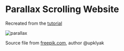 # Parallax Scrolling Website

Recreated from the [tutorial](https://youtu.be/1wfeqDyMUx4)

![parallax](https://github.com/barnoma-soz/tailwind-parallax-scrolling-website/blob/master/parallax.gif?raw=true)

Source file from [freepik.com](https://www.freepik.com/free-vector/mountains-cleft-view-from-bottom-night-scenery-landscape-with-high-rocks-full-moon-with-stars-glowing-peaks_13194970.htm), author @upklyak
